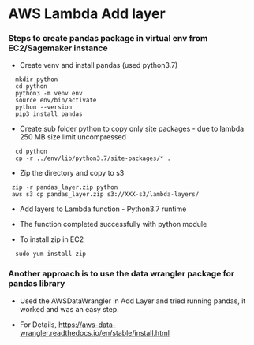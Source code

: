 # AWS Lambda Add layer

### Steps to create pandas package in virtual env from EC2/Sagemaker instance  

* Create venv and install pandas  (used python3.7)
```
  mkdir python  
  cd python  
  python3 -m venv env  
  source env/bin/activate  
  python --version  
  pip3 install pandas
```
  
* Create sub folder python to copy only site packages - due to lambda 250 MB size limit uncompressed    
````
  cd python  
  cp -r ../env/lib/python3.7/site-packages/* .
````  

* Zip the directory and copy to s3  
 ````
  zip -r pandas_layer.zip python 
  aws s3 cp pandas_layer.zip s3://XXX-s3/lambda-layers/
````

* Add layers to Lambda function - Python3.7 runtime

* The function completed successfully with python module

* To install zip in EC2 
```
  sudo yum install zip
```




### Another approach is to use the data wrangler package for pandas library

* Used the AWSDataWrangler in Add Layer and tried running pandas, it worked and was an easy step.  

* For Details, https://aws-data-wrangler.readthedocs.io/en/stable/install.html
